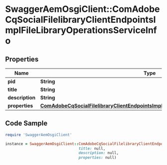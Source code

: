 # SwaggerAemOsgiClient::ComAdobeCqSocialFilelibraryClientEndpointsImplFileLibraryOperationsServiceInfo

## Properties

Name | Type | Description | Notes
------------ | ------------- | ------------- | -------------
**pid** | **String** |  | [optional] 
**title** | **String** |  | [optional] 
**description** | **String** |  | [optional] 
**properties** | [**ComAdobeCqSocialFilelibraryClientEndpointsImplFileLibraryOperationsServiceProperties**](ComAdobeCqSocialFilelibraryClientEndpointsImplFileLibraryOperationsServiceProperties.md) |  | [optional] 

## Code Sample

```ruby
require 'SwaggerAemOsgiClient'

instance = SwaggerAemOsgiClient::ComAdobeCqSocialFilelibraryClientEndpointsImplFileLibraryOperationsServiceInfo.new(pid: null,
                                 title: null,
                                 description: null,
                                 properties: null)
```


